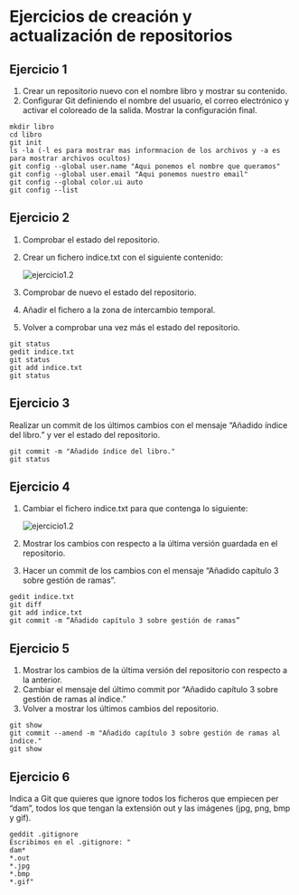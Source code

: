 # Ejercicios de creación y actualización de repositorios

## Ejercicio 1

1. Crear un repositorio nuevo con el nombre libro y mostrar su contenido.
2. Configurar Git definiendo el nombre del usuario, el correo electrónico y activar el coloreado de la salida. Mostrar la configuración final.

~~~
mkdir libro
cd libro
git init
ls -la (-l es para mostrar mas informnacion de los archivos y -a es para mostrar archivos ocultos)
git config --global user.name "Aqui ponemos el nombre que queramos"
git config --global user.email "Aqui ponemos nuestro email"
git config --global color.ui auto
git config --list
~~~

## Ejercicio 2

1. Comprobar el estado del repositorio.
2. Crear un fichero indice.txt con el siguiente contenido:
   
    ![ejercicio1.2](imagenes/ejercicio12.png)

1. Comprobar de nuevo el estado del repositorio.
2. Añadir el fichero a la zona de intercambio temporal.
3. Volver a comprobar una vez más el estado del repositorio.

~~~
git status
gedit indice.txt
git status
git add indice.txt
git status
~~~

## Ejercicio 3

Realizar un commit de los últimos cambios con el mensaje “Añadido índice del libro.” y ver el estado del repositorio.

~~~
git commit -m "Añadido índice del libro."
git status
~~~

## Ejercicio 4

1. Cambiar el fichero indice.txt para que contenga lo siguiente:

    ![ejercicio1.2](imagenes/ejercicio14.png)

 
2. Mostrar los cambios con respecto a la última versión guardada en el repositorio.
3. Hacer un commit de los cambios con el mensaje “Añadido capítulo 3 sobre gestión de ramas”.

~~~
gedit indice.txt
git diff
git add indice.txt
git commit -m “Añadido capítulo 3 sobre gestión de ramas”
~~~

## Ejercicio 5

1. Mostrar los cambios de la última versión del repositorio con respecto a la anterior.
2. Cambiar el mensaje del último commit por “Añadido capítulo 3 sobre gestión de ramas al índice.”
3. Volver a mostrar los últimos cambios del repositorio.

~~~
git show
git commit --amend -m "Añadido capítulo 3 sobre gestión de ramas al índice."
git show
~~~


## Ejercicio 6

Indica a Git que quieres que ignore todos los ficheros que empiecen per “dam”, todos los que 
tengan la extensión out y las imágenes (jpg, png, bmp y gif). 

~~~
geddit .gitignore
Escribimos en el .gitignore: "
dam*
*.out
*.jpg
*.bmp
*.gif"
~~~

